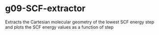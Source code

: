 # g09-SCF-extractor
Extracts the Cartesian molecular geometry of the lowest SCF energy step and plots the SCF energy values as a function of step
